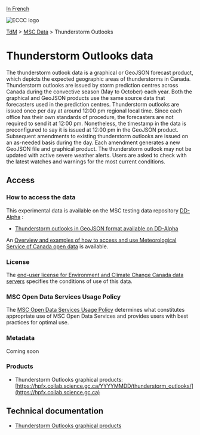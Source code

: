 [In French](readme_thunderstorm-outlooks_fr.md)

![ECCC logo](../../img_eccc-logo.png)

[TdM](../../readme_en.md) > [MSC Data](../readme_en.md) > Thunderstorm Outlooks

# Thunderstorm Outlooks data

The thunderstorm outlook data is a graphical or GeoJSON forecast product, which depicts the expected geographic areas of thunderstorms in Canada. Thunderstorm outlooks are issued by storm prediction centres across Canada during the convective season (May to October) each year. Both the graphical and GeoJSON products use the same source data that forecasters used in the prediction centres. Thunderstorm outlooks are issued once per day at around 12:00 pm regional local time. Since each office has their own standards of procedure, the forecasters are not required to send it at 12:00 pm. Nonetheless, the timestamp in the data is preconfigured to say it is issued at 12:00 pm in the GeoJSON product. Subsequent amendments to existing thunderstorm outlooks are issued on an as-needed basis during the day. Each amendment generates a new GeoJSON file and graphical product. The thunderstorm outlook may not be updated with active severe weather alerts. Users are asked to check with the latest watches and warnings for the most current conditions.

## Access

### How to access the data

This experimental data is available on the MSC testing data repository [DD-Alpha](../../msc-datamart/readme_en.md) :

* [Thunderstorm outlooks in GeoJSON format available on DD-Alpha](readme_thunderstorm-outlooks-datamart_en.md) 

An [Overview and examples of how to access and use Meteorological Service of Canada open data](../../usage/readme_en.md) is available. 

### License

The [end-user license for Environment and Climate Change Canada data servers](../../licence/readme_en.md) specifies the conditions of use of this data.

### MSC Open Data Services Usage Policy

The [MSC Open Data Services Usage Policy](../../usage-policy/readme_en.md) determines what constitutes appropriate use of MSC Open Data Services and provides users with best practices for optimal use.

### Metadata

Coming soon

### Products

* Thunderstorm Outlooks graphical products: [https://hpfx.collab.science.gc.ca/YYYYMMDD/thunderstorm_outlooks/](https://hpfx.collab.science.gc.ca)

## Technical documentation

* [Thunderstorm Outlooks graphical products](https://hpfx.collab.science.gc.ca/docs/thunderstorm_outlooks/ThunderstormOutlook_Specs_Graphical_1A_EN.pdf) 

